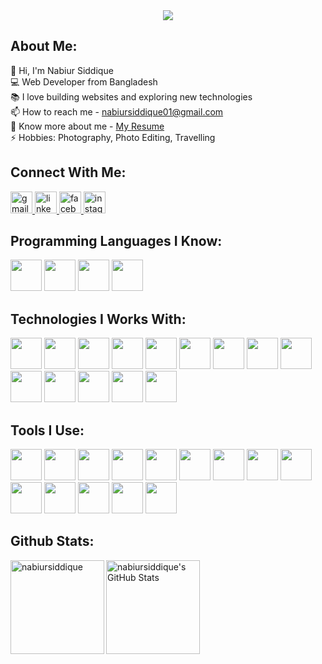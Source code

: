 <div align="center">
  <img src="https://i.ibb.co.com/C7tPm4R/Github-Banner.jpg"  />
</div>

<h2 align="left">About Me:</h2>
<p align="left">
👋 Hi, I'm Nabiur Siddique<br> 
💻 Web Developer from Bangladesh<br>
📚 I love building websites and exploring new technologies<br>
📫 How to reach me - <a href="mailto:nabiursiddique01@gmail.com">nabiursiddique01@gmail.com</a><br>
📄 Know more about me - <a href="https://drive.google.com/file/d/1Wc_jEgI-fvcrzLDdjNjCEfFbTlZvfPjO/view">My Resume</a><br>
⚡ Hobbies: Photography, Photo Editing, Travelling
</p>

<h2 align="left">Connect With Me:</h2>

<div align="left">
  <a href="mailto:nabiursiddique01@gmail.com">
  <img src="https://img.shields.io/static/v1?message=Gmail&logo=gmail&label=&color=D14836&logoColor=white&labelColor=&style=for-the-badge" height="35" alt="gmail logo" />
  </a>

  <a href="https://www.linkedin.com/in/nabiursiddique/" target="_blank">
    <img src="https://img.shields.io/static/v1?message=LinkedIn&logo=linkedin&label=&color=0077B5&logoColor=white&labelColor=&style=for-the-badge" height="35" alt="linkedin logo"  />
  </a>

  <a href="https://www.facebook.com/nabiursiddique">
    <img src="https://img.shields.io/static/v1?message=Facebook&logo=facebook&label=&color=1877F2&logoColor=white&labelColor=&style=for-the-badge" height="35" alt="facebook logo"  />
  </a>

  <a href="https://www.instagram.com/nabiursiddique/" target="_blank">
    <img src="https://img.shields.io/static/v1?message=Instagram&logo=instagram&label=&color=E4405F&logoColor=white&labelColor=&style=for-the-badge" height="35" alt="instagram logo"  />
  </a>
</div>

<h2 align="left">Programming Languages I Know:</h2>
<div align="left">
  <img src="https://skillicons.dev/icons?i=c" height="50" width="50"/>

  <img src="https://skillicons.dev/icons?i=cpp" height="50" width="50"/>

  <img src="https://skillicons.dev/icons?i=js" height="50" width="50"/>

  <img src="https://skillicons.dev/icons?i=ts" height="50" width="50"/>
</div>

<h2 align="left">Technologies I Works With:</h2>
<div align="left">
  <img src="https://skillicons.dev/icons?i=html" height="50" width="50"/>

  <img src="https://skillicons.dev/icons?i=css" height="50" width="50"/>

  <img src="https://skillicons.dev/icons?i=react" height="50" width="50"/>

  <img src="https://skillicons.dev/icons?i=nextjs" height="50" width="50"/>

  <img src="https://skillicons.dev/icons?i=redux" height="50" width="50"/>

  <img src="https://skillicons.dev/icons?i=mongodb" height="50" width="50"/>

  <img src="https://github.com/user-attachments/assets/a3e40bf1-82d5-4907-b3bd-10d2eb4b00f5" height="50" width="50"/>

  <img src="https://skillicons.dev/icons?i=nodejs" height="50" width="50"/>

  <img src="https://skillicons.dev/icons?i=express" height="50" width="50"/>

  <img src="https://skillicons.dev/icons?i=tailwindcss" height="50" width="50"/>

  <img src="https://skillicons.dev/icons?i=bootstrap" height="50" width="50"/>

  <img src="https://user-images.githubusercontent.com/25181517/190887795-99cb0921-e57f-430b-a111-e165deedaa36.png" height="50" width="50"/>

  <img src="https://github.com/user-attachments/assets/e4bd419a-2a4a-459a-ba9a-d3324e693c4d" height="50" width="50"/>

  <img src="https://github.com/user-attachments/assets/9027732b-de8c-4c4b-a065-235e15e33e5e" height="50" width="50"/>

</div>

###

<h2 align="left">Tools I Use:</h2>
<div align="left">
  <img src="https://skillicons.dev/icons?i=git" height="50" width="50"/>

  <img src="https://skillicons.dev/icons?i=github" height="50" width="50"/>

  <img src="https://skillicons.dev/icons?i=vscode" height="50" width="50"/>

  <img src="https://skillicons.dev/icons?i=sublime" height="50" width="50"/>
  
  <img src="https://skillicons.dev/icons?i=postman" height="50" width="50"/>

  <img src="https://skillicons.dev/icons?i=firebase" height="50" width="50"/>

  <img src="https://skillicons.dev/icons?i=figma" height="50" width="50"/>

   <img src="https://skillicons.dev/icons?i=ps" height="50" width="50"/>

  <img src="https://skillicons.dev/icons?i=ai" height="50" width="50"/>

  <img src="https://github-production-user-asset-6210df.s3.amazonaws.com/136815194/253220886-02494c7c-de6a-43a6-9293-6369696842ed.png" height="50" width="50"/>

   <img src="https://skillicons.dev/icons?i=notion" height="50" width="50"/>

  <img src="https://skillicons.dev/icons?i=npm" height="50" width="50"/>

  <img src="https://skillicons.dev/icons?i=yarn" height="50" width="50"/>

  <img src="https://skillicons.dev/icons?i=bun" height="50" width="50"/>
</div>

###

<h2 align="left">Github Stats:</h2>
<div>
<img align="left" src="https://github-readme-stats.vercel.app/api/top-langs?username=nabiursiddique&show_icons=true&locale=en&layout=compact" alt="nabiursiddique" height='150' />

<img src="https://github-readme-streak-stats.herokuapp.com/?user=nabiursiddique&theme=default&hide_border=true" alt="nabiursiddique's GitHub Stats" height='150' />
</div>
